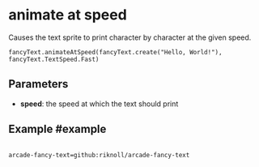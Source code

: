 # animate at speed

Causes the text sprite to print character by character at the given speed.

```sig
fancyText.animateAtSpeed(fancyText.create("Hello, World!"), fancyText.TextSpeed.Fast)
```

## Parameters

* **speed**: the speed at which the text should print

## Example #example


```blocks

```

```package
arcade-fancy-text=github:riknoll/arcade-fancy-text
```